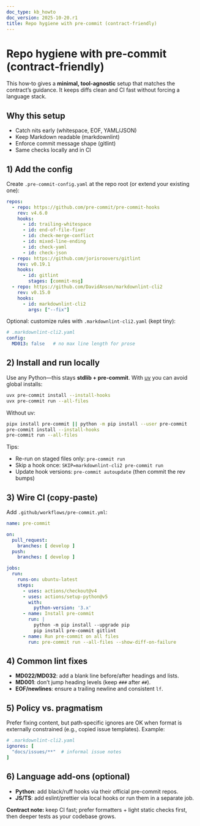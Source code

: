 ```yaml
---
doc_type: kb_howto
doc_version: 2025-10-20.r1
title: Repo hygiene with pre-commit (contract-friendly)
---
```


# Repo hygiene with pre-commit (contract‑friendly)

This how‑to gives a **minimal, tool‑agnostic** setup that matches the contract’s guidance. It keeps diffs clean and CI fast without forcing a language stack.

## Why this setup

- Catch nits early (whitespace, EOF, YAML/JSON)
- Keep Markdown readable (markdownlint)
- Enforce commit message shape (gitlint)
- Same checks locally and in CI

## 1) Add the config

Create `.pre-commit-config.yaml` at the repo root (or extend your existing one):

```yaml
repos:
  - repo: https://github.com/pre-commit/pre-commit-hooks
    rev: v4.6.0
    hooks:
      - id: trailing-whitespace
      - id: end-of-file-fixer
      - id: check-merge-conflict
      - id: mixed-line-ending
      - id: check-yaml
      - id: check-json
  - repo: https://github.com/jorisroovers/gitlint
    rev: v0.19.1
    hooks:
      - id: gitlint
        stages: [commit-msg]
  - repo: https://github.com/DavidAnson/markdownlint-cli2
    rev: v0.15.0
    hooks:
      - id: markdownlint-cli2
        args: ["--fix"]
```

Optional: customize rules with `.markdownlint-cli2.yaml` (kept tiny):

```yaml
# .markdownlint-cli2.yaml
config:
  MD013: false   # no max line length for prose
```

## 2) Install and run locally

Use any Python—this stays **stdlib + pre-commit**. With [uv](https://github.com/astral-sh/uv) you can avoid global installs:

```bash
uvx pre-commit install --install-hooks
uvx pre-commit run --all-files
```

Without uv:

```bash
pipx install pre-commit || python -m pip install --user pre-commit
pre-commit install --install-hooks
pre-commit run --all-files
```

Tips:

- Re-run on staged files only: `pre-commit run`
- Skip a hook once: `SKIP=markdownlint-cli2 pre-commit run`
- Update hook versions: `pre-commit autoupdate` (then commit the rev bumps)

## 3) Wire CI (copy‑paste)

Add `.github/workflows/pre-commit.yml`:

```yaml
name: pre-commit

on:
  pull_request:
    branches: [ develop ]
  push:
    branches: [ develop ]

jobs:
  run:
    runs-on: ubuntu-latest
    steps:
      - uses: actions/checkout@v4
      - uses: actions/setup-python@v5
        with:
          python-version: '3.x'
      - name: Install pre-commit
        run: |
          python -m pip install --upgrade pip
          pip install pre-commit gitlint
      - name: Run pre-commit on all files
        run: pre-commit run --all-files --show-diff-on-failure
```

## 4) Common lint fixes

- **MD022/MD032**: add a blank line before/after headings and lists.
- **MD001**: don’t jump heading levels (keep `###` after `##`).
- **EOF/newlines**: ensure a trailing newline and consistent `lf`.

## 5) Policy vs. pragmatism

Prefer fixing content, but path‑specific ignores are OK when format is externally constrained (e.g., copied issue templates). Example:

```yaml
# .markdownlint-cli2.yaml
ignores: [
  "docs/issues/**"  # informal issue notes
]
```

## 6) Language add‑ons (optional)

- **Python**: add black/ruff hooks via their official pre-commit repos.
- **JS/TS**: add eslint/prettier via local hooks or run them in a separate job.

**Contract note:** keep CI fast; prefer formatters + light static checks first, then deeper tests as your codebase grows.
